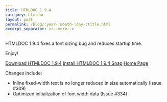 ```yaml
---
title: HTMLDOC 1.9.4
category: htmldoc
layout: post
permalink: /blog/:year-:month-:day-:title.html
excerpt_separator: <!--more-->
---
```


HTMLDOC 1.9.4 fixes a font sizing bug and reduces startup time.

Enjoy!

<a class="btn btn-primary" href="https://github.com/michaelrsweet/htmldoc/releases/tag/v1.9.4">Download HTMLDOC 1.9.4</a>
<a class="btn btn-default" href="https://snapcraft.io/htmldoc">Install HTMLDOC 1.9.4 Snap</a>
<a class="btn btn-default" href="/htmldoc/index.html">Home Page</a>

<!--more-->

Changes include:

- Inline fixed-width text is no longer reduced in size automatically
  (Issue #309)
- Optimized initialization of font width data (Issue #334)
